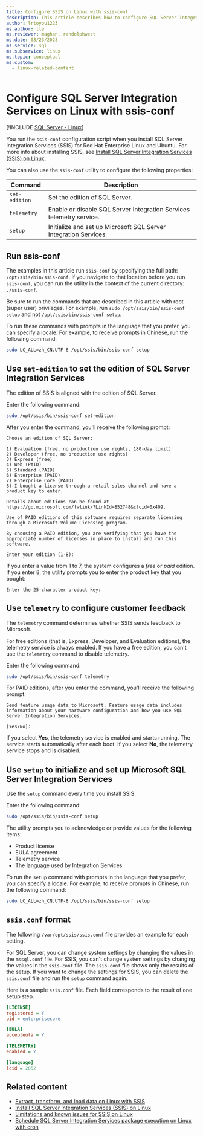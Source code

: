 ```yaml
---
title: Configure SSIS on Linux with ssis-conf
description: This article describes how to configure SQL Server Integration Services (SSIS) on Linux with the ssis-conf utility.
author: lrtoyou1223
ms.author: lle
ms.reviewer: maghan, randolphwest
ms.date: 08/23/2023
ms.service: sql
ms.subservice: linux
ms.topic: conceptual
ms.custom:
  - linux-related-content
---
```

# Configure SQL Server Integration Services on Linux with ssis-conf

[!INCLUDE [SQL Server - Linux](../includes/applies-to-version/sql-linux.md)]

You run the `ssis-conf` configuration script when you install SQL Server Integration Services (SSIS) for Red Hat Enterprise Linux and Ubuntu. For more info about installing SSIS, see [Install SQL Server Integration Services (SSIS) on Linux](sql-server-linux-setup-ssis.md).

You can also use the `ssis-conf` utility to configure the following properties:

| Command | Description |
| --- | --- |
| `set-edition` | Set the edition of SQL Server. |
| `telemetry` | Enable or disable SQL Server Integration Services telemetry service. |
| `setup` | Initialize and set up Microsoft SQL Server Integration Services. |

## Run ssis-conf

The examples in this article run `ssis-conf` by specifying the full path: `/opt/ssis/bin/ssis-conf`. If you navigate to that location before you run `ssis-conf`, you can run the utility in the context of the current directory: `./ssis-conf`.

Be sure to run the commands that are described in this article with root (super user) privileges. For example, run `sudo /opt/ssis/bin/ssis-conf setup` and not `/opt/ssis/bin/ssis-conf setup`.

To run these commands with prompts in the language that you prefer, you can specify a locale. For example, to receive prompts in Chinese, run the following command:

```bash
sudo LC_ALL=zh_CN.UTF-8 /opt/ssis/bin/ssis-conf setup
```

## Use `set-edition` to set the edition of SQL Server Integration Services

The edition of SSIS is aligned with the edition of SQL Server.

Enter the following command:

```bash
sudo /opt/ssis/bin/ssis-conf set-edition
```

After you enter the command, you'll receive the following prompt:

```output
Choose an edition of SQL Server:

1) Evaluation (free, no production use rights, 180-day limit)
2) Developer (free, no production use rights)
3) Express (free)
4) Web (PAID)
5) Standard (PAID)
6) Enterprise (PAID)
7) Enterprise Core (PAID)
8) I bought a license through a retail sales channel and have a product key to enter.

Details about editions can be found at https://go.microsoft.com/fwlink/?LinkId=852748&clcid=0x409.

Use of PAID editions of this software requires separate licensing through a Microsoft Volume Licensing program.

By choosing a PAID edition, you are verifying that you have the appropriate number of licenses in place to install and run this software.

Enter your edition (1-8):
```

If you enter a value from 1 to 7, the system configures a *free* or *paid* edition. If you enter 8, the utility prompts you to enter the product key that you bought:

```output
Enter the 25-character product key:
```

## Use `telemetry` to configure customer feedback

The `telemetry` command determines whether SSIS sends feedback to Microsoft.

For free editions (that is, Express, Developer, and Evaluation editions), the telemetry service is always enabled. If you have a free edition, you can't use the `telemetry` command to disable telemetry.

Enter the following command:

```bash
sudo /opt/ssis/bin/ssis-conf telemetry
```

For PAID editions, after you enter the command, you'll receive the following prompt:

```output
Send feature usage data to Microsoft. Feature usage data includes information about your hardware configuration and how you use SQL Server Integration Services.

[Yes/No]:
```

If you select **Yes**, the telemetry service is enabled and starts running. The service starts automatically after each boot. If you select **No**, the telemetry service stops and is disabled.

## Use `setup` to initialize and set up Microsoft SQL Server Integration Services

Use the `setup` command every time you install SSIS.

Enter the following command:

```bash
sudo /opt/ssis/bin/ssis-conf setup
```

The utility prompts you to acknowledge or provide values for the following items:

- Product license
- EULA agreement
- Telemetry service
- The language used by Integration Services

To run the `setup` command with prompts in the language that you prefer, you can specify a locale. For example, to receive prompts in Chinese, run the following command:

```bash
sudo LC_ALL=zh_CN.UTF-8 /opt/ssis/bin/ssis-conf setup
```

## `ssis.conf` format

The following `/var/opt/ssis/ssis.conf` file provides an example for each setting.

For SQL Server, you can change system settings by changing the values in the `mssql.conf` file. For SSIS, you can't change system settings by changing the values in the `ssis.conf` file. The `ssis.conf` file shows only the results of the setup. If you want to change the settings for SSIS, you can delete the `ssis.conf` file and run the `setup` command again.

Here is a sample `ssis.conf` file. Each field corresponds to the result of one setup step.

```ini
[LICENSE]
registered = Y
pid = enterprisecore

[EULA]
accepteula = Y

[TELEMETRY]
enabled = Y

[language]
lcid = 2052
```

## Related content

- [Extract, transform, and load data on Linux with SSIS](sql-server-linux-migrate-ssis.md)
- [Install SQL Server Integration Services (SSIS) on Linux](sql-server-linux-setup-ssis.md)
- [Limitations and known issues for SSIS on Linux](sql-server-linux-ssis-known-issues.md)
- [Schedule SQL Server Integration Services package execution on Linux with cron](sql-server-linux-schedule-ssis-packages.md)
